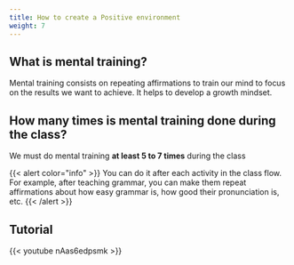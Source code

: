 ```yaml
---
title: How to create a Positive environment
weight: 7
---
```


## What is mental training?
Mental training consists on repeating affirmations to train our mind to focus on the results we want to achieve. It helps to develop a growth mindset.

## How many times is mental training done during the class?
We must do mental training **at least 5 to 7 times** during the class

{{< alert color="info" >}}
    You can do it after each activity in the class flow. For example, after teaching grammar, you can make them repeat affirmations about how easy grammar is, how good their pronunciation is, etc.
{{< /alert >}}

## Tutorial
{{< youtube nAas6edpsmk >}}
